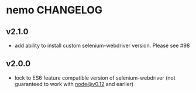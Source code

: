 # nemo CHANGELOG

## v2.1.0

* add ability to install custom selenium-webdriver version. Please see #98 

## v2.0.0

* lock to ES6 feature compatible version of selenium-webdriver (not guaranteed to work with node@v0.12 and earlier)